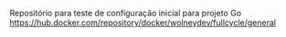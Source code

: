 
Repositório para teste de configuração inicial para projeto Go
https://hub.docker.com/repository/docker/wolneydev/fullcycle/general